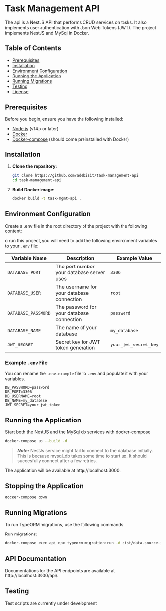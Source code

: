 # Task Management API

The api is a NestJS API that performs CRUD services on tasks. It also implements user authentication with Json Web Tokens (JWT). The project implements NestJS and MySql in Docker.

## Table of Contents

- [Prerequisites](#prerequisites)
- [Installation](#installation)
- [Environment Configuration](#environment-configuration)
- [Running the Application](#running-the-application)
- [Running Migrations](#running-migrations)
- [Testing](#testing)
- [License](#license)

## Prerequisites

Before you begin, ensure you have the following installed:

- [Node.js](https://nodejs.org/en/) (v14.x or later)
- [Docker](https://docs.docker.com/engine/install/)
- [Docker-compose](https://docs.docker.com/compose/install/) (should come preinstalled with Docker)

## Installation

1. **Clone the repository:**

   ```bash
   git clone https://github.com/adebisit/task-management-api
   cd task-management-api
   ```
2. **Build Docker Image:**
   ```bash
   docker build -t task-mgmt-api .
   ```

## Environment Configuration
Create a .env file in the root directory of the project with the following content:

o run this project, you will need to add the following environment variables to your `.env` file:

| Variable Name      | Description                                  | Example Value            |
|--------------------|----------------------------------------------|--------------------------|
| `DATABASE_PORT`    | The port number your database server uses    | `3306`                   |
| `DATABASE_USER`    | The username for your database connection    | `root`                   |
| `DATABASE_PASSWORD`| The password for your database connection    | `password`               |
| `DATABASE_NAME`    | The name of your database                    | `my_database`            |
| `JWT_SECRET`       | Secret key for JWT token generation          | `your_jwt_secret_key`    |

### Example `.env` File
You can rename the `.env.example` file to `.env` and populate it with your variables.

```plaintext
DB_PASSWORD=password
DB_PORT=3306
DB_USERNAME=root
DB_NAME=my_database
JWT_SECRET=your_jwt_token
```
## Running the Application
Start both the NestJS and the MySql db services with docker-compose
```bash
docker-compose up --build -d
```

> ***Note:***
> NestJs service might fail to connect to the database initially. This is because mysql_db takes some time to start up. It should succesfully connect after a few retries.

The application will be available at http://localhost:3000.

## Stopping the Application
```bash
docker-compose down
```

## Running Migrations
To run TypeORM migrations, use the following commands:

Run migrations:
```bash
docker-compose exec api npx typeorm migration:run -d dist/data-source.js
```

## API Documentation
Documentations for the API endpoints are available at http://localhost:3000/api/.

## Testing
Test scripts are currently under development